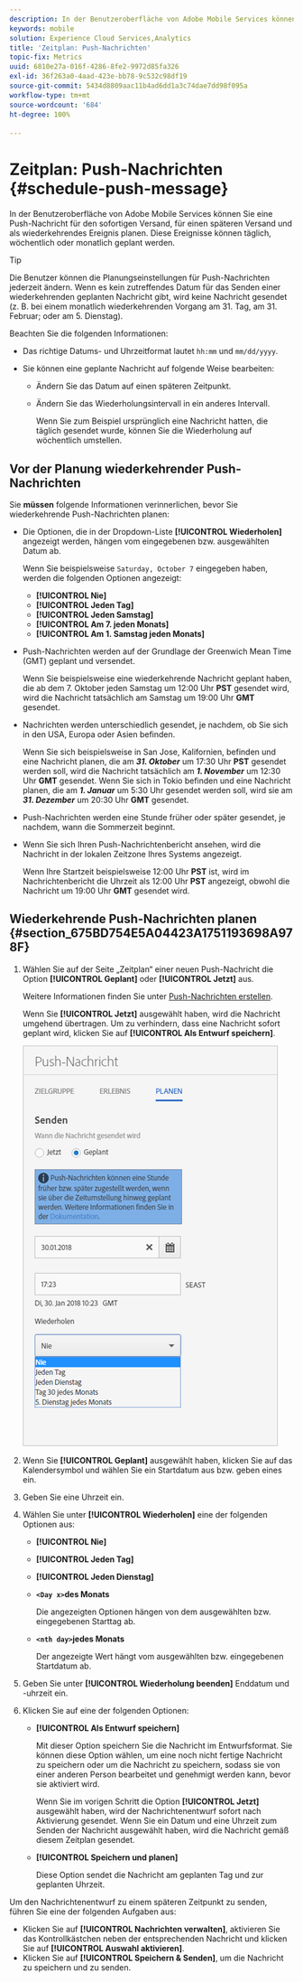 ```yaml
---
description: In der Benutzeroberfläche von Adobe Mobile Services können Sie eine Push-Nachricht für den sofortigen Versand, für einen späteren Versand und als wiederkehrendes Ereignis planen. Diese Ereignisse können täglich, wöchentlich oder monatlich geplant werden.
keywords: mobile
solution: Experience Cloud Services,Analytics
title: 'Zeitplan: Push-Nachrichten'
topic-fix: Metrics
uuid: 6810e27a-016f-4286-8fe2-9972d85fa326
exl-id: 36f263a0-4aad-423e-bb78-9c532c98df19
source-git-commit: 5434d8809aac11b4ad6dd1a3c74dae7dd98f095a
workflow-type: tm+mt
source-wordcount: '684'
ht-degree: 100%

---
```


# Zeitplan: Push-Nachrichten {#schedule-push-message}

In der Benutzeroberfläche von Adobe Mobile Services können Sie eine Push-Nachricht für den sofortigen Versand, für einen späteren Versand und als wiederkehrendes Ereignis planen. Diese Ereignisse können täglich, wöchentlich oder monatlich geplant werden.

>[!TIP]
>
>Die Benutzer können die Planungseinstellungen für Push-Nachrichten jederzeit ändern. Wenn es kein zutreffendes Datum für das Senden einer wiederkehrenden geplanten Nachricht gibt, wird keine Nachricht gesendet (z. B. bei einem monatlich wiederkehrenden Vorgang am 31. Tag, am 31. Februar; oder am 5. Dienstag).

Beachten Sie die folgenden Informationen:

* Das richtige Datums- und Uhrzeitformat lautet `hh:mm` und `mm/dd/yyyy`.

* Sie können eine geplante Nachricht auf folgende Weise bearbeiten:

   * Ändern Sie das Datum auf einen späteren Zeitpunkt.
   * Ändern Sie das Wiederholungsintervall in ein anderes Intervall.

      Wenn Sie zum Beispiel ursprünglich eine Nachricht hatten, die täglich gesendet wurde, können Sie die Wiederholung auf wöchentlich umstellen.

## Vor der Planung wiederkehrender Push-Nachrichten

Sie **müssen** folgende Informationen verinnerlichen, bevor Sie wiederkehrende Push-Nachrichten planen:

* Die Optionen, die in der Dropdown-Liste **[!UICONTROL Wiederholen]** angezeigt werden, hängen vom eingegebenen bzw. ausgewählten Datum ab.

   Wenn Sie beispielsweise `Saturday, October 7` eingegeben haben, werden die folgenden Optionen angezeigt:

   * **[!UICONTROL Nie]**
   * **[!UICONTROL Jeden Tag]**
   * **[!UICONTROL Jeden Samstag]**
   * **[!UICONTROL Am 7. jeden Monats]**
   * **[!UICONTROL Am 1. Samstag jeden Monats]**

* Push-Nachrichten werden auf der Grundlage der Greenwich Mean Time (GMT) geplant und versendet.

   Wenn Sie beispielsweise eine wiederkehrende Nachricht geplant haben, die ab dem 7. Oktober jeden Samstag um 12:00 Uhr **PST** gesendet wird, wird die Nachricht tatsächlich am Samstag um 19:00 Uhr **GMT** gesendet.
* Nachrichten werden unterschiedlich gesendet, je nachdem, ob Sie sich in den USA, Europa oder Asien befinden.

   Wenn Sie sich beispielsweise in San Jose, Kalifornien, befinden und eine Nachricht planen, die am ***31. Oktober*** um 17:30 Uhr **PST** gesendet werden soll, wird die Nachricht tatsächlich am ***1. November*** um 12:30 Uhr **GMT** gesendet. Wenn Sie sich in Tokio befinden und eine Nachricht planen, die am ***1. Januar*** um 5:30 Uhr gesendet werden soll, wird sie am ***31. Dezember*** um 20:30 Uhr **GMT** gesendet.
* Push-Nachrichten werden eine Stunde früher oder später gesendet, je nachdem, wann die Sommerzeit beginnt.
* Wenn Sie sich Ihren Push-Nachrichtenbericht ansehen, wird die Nachricht in der lokalen Zeitzone Ihres Systems angezeigt.

   Wenn Ihre Startzeit beispielsweise 12:00 Uhr **PST** ist, wird im Nachrichtenbericht die Uhrzeit als 12:00 Uhr **PST** angezeigt, obwohl die Nachricht um 19:00 Uhr **GMT** gesendet wird.

## Wiederkehrende Push-Nachrichten planen {#section_675BD754E5A04423A1751193698A978F}

1. Wählen Sie auf der Seite „Zeitplan“ einer neuen Push-Nachricht die Option **[!UICONTROL Geplant]** oder **[!UICONTROL Jetzt]** aus.

   Weitere Informationen finden Sie unter [Push-Nachrichten erstellen](/help/using/in-app-messaging/t-create-push-message/t-create-push-message.md).

   Wenn Sie **[!UICONTROL Jetzt]** ausgewählt haben, wird die Nachricht umgehend übertragen. Um zu verhindern, dass eine Nachricht sofort geplant wird, klicken Sie auf **[!UICONTROL Als Entwurf speichern]**.

   ![](assets/schedule-push-message.png)

1. Wenn Sie **[!UICONTROL Geplant]** ausgewählt haben, klicken Sie auf das Kalendersymbol und wählen Sie ein Startdatum aus bzw. geben eines ein.
1. Geben Sie eine Uhrzeit ein. 
1. Wählen Sie unter **[!UICONTROL Wiederholen]** eine der folgenden Optionen aus:

   * **[!UICONTROL Nie]**
   * **[!UICONTROL Jeden Tag]**
   * **[!UICONTROL Jeden Dienstag]**
   * **`<Day x>`des Monats**

      Die angezeigten Optionen hängen von dem ausgewählten bzw. eingegebenen Starttag ab.
   * **`<nth day>`jedes Monats**

      Der angezeigte Wert hängt vom ausgewählten bzw. eingegebenen Startdatum ab.

1. Geben Sie unter **[!UICONTROL Wiederholung beenden]** Enddatum und -uhrzeit ein.
1. Klicken Sie auf eine der folgenden Optionen:

   * **[!UICONTROL Als Entwurf speichern]**

      Mit dieser Option speichern Sie die Nachricht im Entwurfsformat. Sie können diese Option wählen, um eine noch nicht fertige Nachricht zu speichern oder um die Nachricht zu speichern, sodass sie von einer anderen Person bearbeitet und genehmigt werden kann, bevor sie aktiviert wird.

      Wenn Sie im vorigen Schritt die Option **[!UICONTROL Jetzt]** ausgewählt haben, wird der Nachrichtenentwurf sofort nach Aktivierung gesendet. Wenn Sie ein Datum und eine Uhrzeit zum Senden der Nachricht ausgewählt haben, wird die Nachricht gemäß diesem Zeitplan gesendet.

   * **[!UICONTROL Speichern und planen]**

      Diese Option sendet die Nachricht am geplanten Tag und zur geplanten Uhrzeit.

Um den Nachrichtenentwurf zu einem späteren Zeitpunkt zu senden, führen Sie eine der folgenden Aufgaben aus:

* Klicken Sie auf **[!UICONTROL Nachrichten verwalten]**, aktivieren Sie das Kontrollkästchen neben der entsprechenden Nachricht und klicken Sie auf **[!UICONTROL Auswahl aktivieren]**.
* Klicken Sie auf **[!UICONTROL Speichern &amp; Senden]**, um die Nachricht zu speichern und zu senden.
